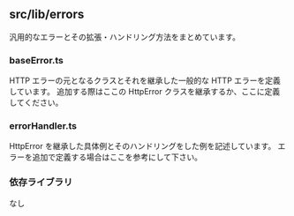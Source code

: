 ## src/lib/errors

汎用的なエラーとその拡張・ハンドリング方法をまとめています。

### baseError.ts

HTTP エラーの元となるクラスとそれを継承した一般的な HTTP エラーを定義しています。
追加する際はここの HttpError クラスを継承するか、ここに定義してください。

### errorHandler.ts

HttpError を継承した具体例とそのハンドリングをした例を記述しています。
エラーを追加で定義する場合はここを参考にして下さい。

### 依存ライブラリ

なし
